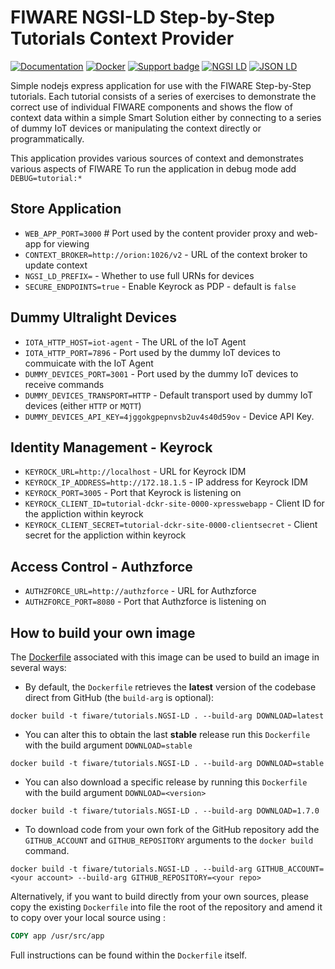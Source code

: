 # FIWARE NGSI-LD Step-by-Step Tutorials Context Provider

[![Documentation](https://nexus.lab.fiware.org/repository/raw/public/badges/chapters/documentation.svg)](https://fiware-tutorials.rtfd.io)
[![Docker](https://img.shields.io/docker/pulls/fiware/tutorials.ngsi-ld.svg)](https://hub.docker.com/r/fiware/tutorials.ngsi-ld/)
[![Support badge](https://img.shields.io/badge/tag-fiware-orange.svg?logo=stackoverflow)](https://stackoverflow.com/questions/tagged/fiware)
[![NGSI LD](https://img.shields.io/badge/NGSI-LD-d6604d.svg)](https://www.etsi.org/deliver/etsi_gs/CIM/001_099/009/01.08.01_60/gs_cim009v010801p.pdf)
[![JSON LD](https://img.shields.io/badge/JSON--LD-1.1-f06f38.svg)](https://w3c.github.io/json-ld-syntax/)

Simple nodejs express application for use with the FIWARE Step-by-Step tutorials. Each tutorial consists of a series of
exercises to demonstrate the correct use of individual FIWARE components and shows the flow of context data within a
simple Smart Solution either by connecting to a series of dummy IoT devices or manipulating the context directly or
programmatically.

This application provides various sources of context and demonstrates various aspects of FIWARE To run the application
in debug mode add `DEBUG=tutorial:*`

## Store Application

-   `WEB_APP_PORT=3000` # Port used by the content provider proxy and web-app for viewing
-   `CONTEXT_BROKER=http://orion:1026/v2` - URL of the context broker to update context
-   `NGSI_LD_PREFIX=` - Whether to use full URNs for devices
-   `SECURE_ENDPOINTS=true` - Enable Keyrock as PDP - default is `false`

## Dummy Ultralight Devices

-   `IOTA_HTTP_HOST=iot-agent` - The URL of the IoT Agent
-   `IOTA_HTTP_PORT=7896` - Port used by the dummy IoT devices to commuicate with the IoT Agent
-   `DUMMY_DEVICES_PORT=3001` - Port used by the dummy IoT devices to receive commands
-   `DUMMY_DEVICES_TRANSPORT=HTTP` - Default transport used by dummy IoT devices (either `HTTP` or `MQTT`)
-   `DUMMY_DEVICES_API_KEY=4jggokgpepnvsb2uv4s40d59ov` - Device API Key.

## Identity Management - Keyrock

-   `KEYROCK_URL=http://localhost` - URL for Keyrock IDM
-   `KEYROCK_IP_ADDRESS=http://172.18.1.5` - IP address for Keyrock IDM
-   `KEYROCK_PORT=3005` - Port that Keyrock is listening on
-   `KEYROCK_CLIENT_ID=tutorial-dckr-site-0000-xpresswebapp` - Client ID for the appliction within keyrock
-   `KEYROCK_CLIENT_SECRET=tutorial-dckr-site-0000-clientsecret` - Client secret for the appliction within keyrock

## Access Control - Authzforce

-   `AUTHZFORCE_URL=http://authzforce` - URL for Authzforce
-   `AUTHZFORCE_PORT=8080` - Port that Authzforce is listening on

## How to build your own image

The [Dockerfile](https://github.com/fiware/tutorials.NGSI-LD/blob/master/docker/Dockerfile) associated with this image
can be used to build an image in several ways:

-   By default, the `Dockerfile` retrieves the **latest** version of the codebase direct from GitHub (the `build-arg` is
    optional):

```console
docker build -t fiware/tutorials.NGSI-LD . --build-arg DOWNLOAD=latest
```

-   You can alter this to obtain the last **stable** release run this `Dockerfile` with the build argument
    `DOWNLOAD=stable`

```console
docker build -t fiware/tutorials.NGSI-LD . --build-arg DOWNLOAD=stable
```

-   You can also download a specific release by running this `Dockerfile` with the build argument `DOWNLOAD=<version>`

```console
docker build -t fiware/tutorials.NGSI-LD . --build-arg DOWNLOAD=1.7.0
```

-   To download code from your own fork of the GitHub repository add the `GITHUB_ACCOUNT` and `GITHUB_REPOSITORY`
    arguments to the `docker build` command.

```console
docker build -t fiware/tutorials.NGSI-LD . --build-arg GITHUB_ACCOUNT=<your account> --build-arg GITHUB_REPOSITORY=<your repo>
```

Alternatively, if you want to build directly from your own sources, please copy the existing `Dockerfile` into file the
root of the repository and amend it to copy over your local source using :

```Dockerfile
COPY app /usr/src/app
```

Full instructions can be found within the `Dockerfile` itself.
